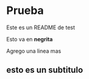 # Prueba

Este es un README de test

Esto va en **negrita**

Agrego una linea mas

## esto es un subtitulo